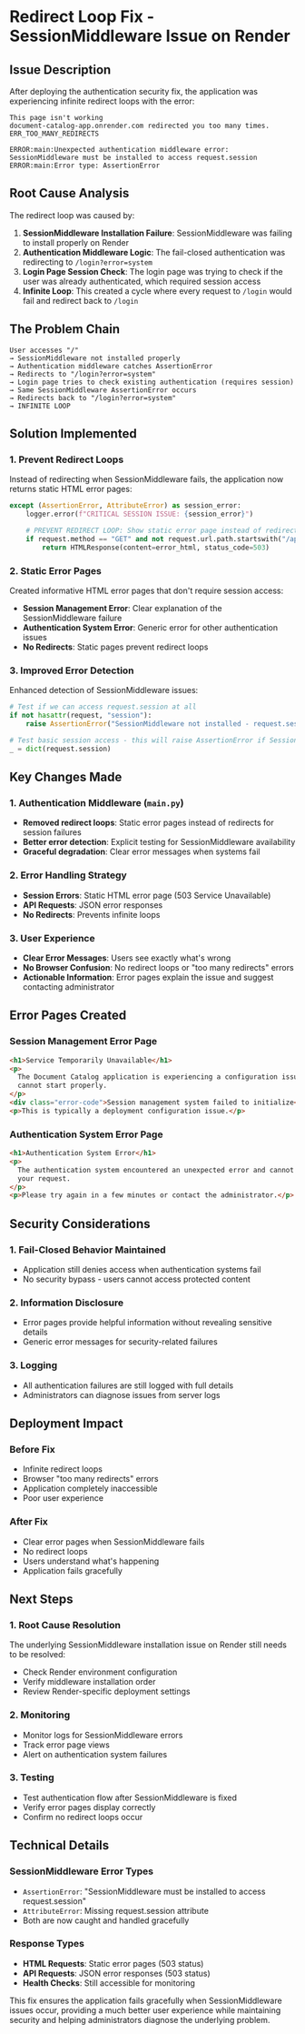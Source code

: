 # Redirect Loop Fix - SessionMiddleware Issue on Render

## Issue Description

After deploying the authentication security fix, the application was experiencing infinite redirect loops with the error:

```
This page isn't working
document-catalog-app.onrender.com redirected you too many times.
ERR_TOO_MANY_REDIRECTS

ERROR:main:Unexpected authentication middleware error: SessionMiddleware must be installed to access request.session
ERROR:main:Error type: AssertionError
```

## Root Cause Analysis

The redirect loop was caused by:

1. **SessionMiddleware Installation Failure**: SessionMiddleware was failing to install properly on Render
2. **Authentication Middleware Logic**: The fail-closed authentication was redirecting to `/login?error=system`
3. **Login Page Session Check**: The login page was trying to check if the user was already authenticated, which required session access
4. **Infinite Loop**: This created a cycle where every request to `/login` would fail and redirect back to `/login`

## The Problem Chain

```
User accesses "/"
→ SessionMiddleware not installed properly
→ Authentication middleware catches AssertionError
→ Redirects to "/login?error=system"
→ Login page tries to check existing authentication (requires session)
→ Same SessionMiddleware AssertionError occurs
→ Redirects back to "/login?error=system"
→ INFINITE LOOP
```

## Solution Implemented

### 1. **Prevent Redirect Loops**

Instead of redirecting when SessionMiddleware fails, the application now returns static HTML error pages:

```python
except (AssertionError, AttributeError) as session_error:
    logger.error(f"CRITICAL SESSION ISSUE: {session_error}")

    # PREVENT REDIRECT LOOP: Show static error page instead of redirecting
    if request.method == "GET" and not request.url.path.startswith("/api"):
        return HTMLResponse(content=error_html, status_code=503)
```

### 2. **Static Error Pages**

Created informative HTML error pages that don't require session access:

- **Session Management Error**: Clear explanation of the SessionMiddleware failure
- **Authentication System Error**: Generic error for other authentication issues
- **No Redirects**: Static pages prevent redirect loops

### 3. **Improved Error Detection**

Enhanced detection of SessionMiddleware issues:

```python
# Test if we can access request.session at all
if not hasattr(request, "session"):
    raise AssertionError("SessionMiddleware not installed - request.session not available")

# Test basic session access - this will raise AssertionError if SessionMiddleware failed
_ = dict(request.session)
```

## Key Changes Made

### 1. **Authentication Middleware** (`main.py`)

- **Removed redirect loops**: Static error pages instead of redirects for session failures
- **Better error detection**: Explicit testing for SessionMiddleware availability
- **Graceful degradation**: Clear error messages when systems fail

### 2. **Error Handling Strategy**

- **Session Errors**: Static HTML error page (503 Service Unavailable)
- **API Requests**: JSON error responses
- **No Redirects**: Prevents infinite loops

### 3. **User Experience**

- **Clear Error Messages**: Users see exactly what's wrong
- **No Browser Confusion**: No redirect loops or "too many redirects" errors
- **Actionable Information**: Error pages explain the issue and suggest contacting administrator

## Error Pages Created

### Session Management Error Page

```html
<h1>Service Temporarily Unavailable</h1>
<p>
  The Document Catalog application is experiencing a configuration issue and
  cannot start properly.
</p>
<div class="error-code">Session management system failed to initialize</div>
<p>This is typically a deployment configuration issue.</p>
```

### Authentication System Error Page

```html
<h1>Authentication System Error</h1>
<p>
  The authentication system encountered an unexpected error and cannot process
  your request.
</p>
<p>Please try again in a few minutes or contact the administrator.</p>
```

## Security Considerations

### 1. **Fail-Closed Behavior Maintained**

- Application still denies access when authentication systems fail
- No security bypass - users cannot access protected content

### 2. **Information Disclosure**

- Error pages provide helpful information without revealing sensitive details
- Generic error messages for security-related failures

### 3. **Logging**

- All authentication failures are still logged with full details
- Administrators can diagnose issues from server logs

## Deployment Impact

### Before Fix

- Infinite redirect loops
- Browser "too many redirects" errors
- Application completely inaccessible
- Poor user experience

### After Fix

- Clear error pages when SessionMiddleware fails
- No redirect loops
- Users understand what's happening
- Application fails gracefully

## Next Steps

### 1. **Root Cause Resolution**

The underlying SessionMiddleware installation issue on Render still needs to be resolved:

- Check Render environment configuration
- Verify middleware installation order
- Review Render-specific deployment settings

### 2. **Monitoring**

- Monitor logs for SessionMiddleware errors
- Track error page views
- Alert on authentication system failures

### 3. **Testing**

- Test authentication flow after SessionMiddleware is fixed
- Verify error pages display correctly
- Confirm no redirect loops occur

## Technical Details

### SessionMiddleware Error Types

- `AssertionError`: "SessionMiddleware must be installed to access request.session"
- `AttributeError`: Missing request.session attribute
- Both are now caught and handled gracefully

### Response Types

- **HTML Requests**: Static error pages (503 status)
- **API Requests**: JSON error responses (503 status)
- **Health Checks**: Still accessible for monitoring

This fix ensures the application fails gracefully when SessionMiddleware issues occur, providing a much better user experience while maintaining security and helping administrators diagnose the underlying problem.
